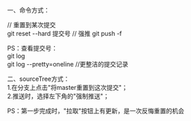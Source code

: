 
一、命令方式：

// 重置到某次提交  
git reset --hard 提交号
// 强推
git push -f 

PS：查看提交号：   
git log  
git log --pretty=oneline //更整洁的提交记录


二、sourceTree方式：  
1.在分支上点击"将master重置到这次提交"；  
2.推送时，选择左下角的"强制推送"；

PS：第一步完成时，"拉取"按钮上有更新，是一次反悔重置的机会